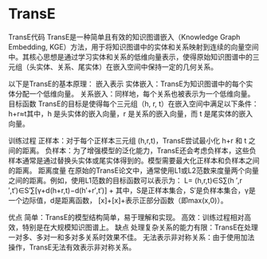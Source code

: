 # TransE
TransE代码
TransE是一种简单且有效的知识图谱嵌入（Knowledge Graph Embedding, KGE）方法，用于将知识图谱中的实体和关系映射到连续的向量空间中。其核心思想是通过学习实体和关系的低维向量表示，使得原始知识图谱中的三元组（头实体、关系、尾实体）在嵌入空间中保持一定的几何关系。

以下是TransE的基本原理：
嵌入表示
实体嵌入：TransE为知识图谱中的每个实体分配一个低维向量。
关系嵌入：同样地，每个关系也被表示为一个低维向量。
目标函数
TransE的目标是使得每个三元组（h, r, t）在嵌入空间中满足以下条件：h+r≈t其中，h 是头实体的嵌入向量，r 是关系的嵌入向量，而 t 是尾实体的嵌入向量。

训练过程
正样本：对于每个正样本三元组 (h,r,t)，TransE尝试最小化 h+r 和 t 之间的距离。
负样本：为了增强模型的泛化能力，TransE还会考虑负样本，这些负样本通常是通过替换头实体或尾实体得到的。模型需要最大化正样本和负样本之间的距离。
距离度量
在原始的TransE论文中，通常使用L1或L2范数来度量两个向量之间的距离。例如，使用L1范数的目标函数可以表示为：
L= (h,r,t)∈S∑(h ′,r ′,t′)∈S′∑[γ+d(h+r,t)−d(h′+r′,t′)] +
​
其中，S是正样本集合，S′是负样本集合，γ是一个边际值，d是距离函数，
[x]+[x]+表示正部分函数（即max(x,0)）。

优点
简单：TransE的模型结构简单，易于理解和实现。
高效：训练过程相对高效，特别是在大规模知识图谱上。
缺点
处理复杂关系的能力有限：TransE在处理一对多、多对一和多对多关系时效果不佳。
无法表示非对称关系：由于使用加法操作，TransE无法有效表示非对称关系。
